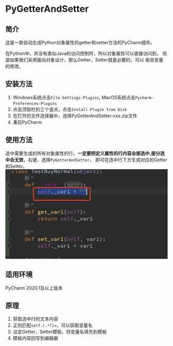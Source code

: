 # PyGetterAndSetter
## 简介
这是一款自动生成Python对象属性的getter和setter方法的PyCharm插件。  

在Python中，并没有类似Java的访问控制符，所以对象属性可以直接访问到，
但是如果我们采用面向对象设计，那么Getter，Setter就是必要的，可以
收敛变量的修改。

## 安装方法
1. Windows系统点击`File-Settings-Plugins`, MacOS系统点击`Pycharm-Preferences-Plugins`
2. 点击顶部栏的三个竖点，点击`Install Plugin from Disk`
3. 在打开的文件选择器中，选择PyGetterAndSetter-xxx.zip文件
4. 重启PyCharm

## 使用方法
选中需要生成的所有对象属性的行，**一定要把定义属性的行内容全部选中,部分选中会无效**，右键，选择`PyGetterAndSetter`，
即可在选中行下方生成对应的Getter和Setter。
![使用范例](img/use_plugin.png)

## 适用环境
PyCharm 2020.1及以上版本

## 原理
1. 获取选中行的文本内容
2. 正则匹配`self.(.*?)=`，可以获取变量名
3. 设定Getter，Setter模板，将变量名填充到模板
4. 模板内容回写到编辑器

